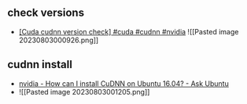 ## check versions
- [[Cuda cudnn version check] #cuda #cudnn #nvidia](https://gist.github.com/Jongbhin/ad9aac8369751dbd84ca6a266a507bc7)
![[Pasted image 20230803000926.png]]
## cudnn install
- [nvidia - How can I install CuDNN on Ubuntu 16.04? - Ask Ubuntu](https://askubuntu.com/questions/767269/how-can-i-install-cudnn-on-ubuntu-16-04/767270#767270)
- ![[Pasted image 20230803001205.png]]